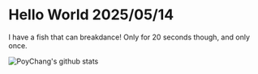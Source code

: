 # Hello World 2025/05/14

I have a fish that can breakdance! Only for 20 seconds though, and only once.

![PoyChang's github stats](https://github-readme-stats.vercel.app/api?username=poychang&show_icons=true&theme=dracula)
